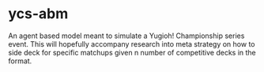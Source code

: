 # ycs-abm
An agent based model meant to simulate a Yugioh! Championship series event. This will hopefully accompany research into meta strategy on how to side deck for specific matchups given n number of competitive decks in the format.
